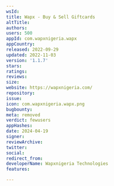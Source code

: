 ```yaml
---
wsId: 
title: Wapx - Buy & Sell Giftcards
altTitle: 
authors: 
users: 500
appId: com.wapxnigeria.wapx
appCountry: 
released: 2022-09-29
updated: 2022-11-03
version: '1.1.7'
stars: 
ratings: 
reviews: 
size: 
website: https://wapxnigeria.com/
repository: 
issue: 
icon: com.wapxnigeria.wapx.png
bugbounty: 
meta: removed
verdict: fewusers
appHashes: 
date: 2024-04-19
signer: 
reviewArchive: 
twitter: 
social: 
redirect_from: 
developerName: Wapxnigeria Technologies
features: 

---
```


